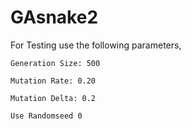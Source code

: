 # GAsnake2

For Testing use the following parameters, 

	Generation Size: 500

	Mutation Rate: 0.20

	Mutation Delta: 0.2

	Use Randomseed 0
  
